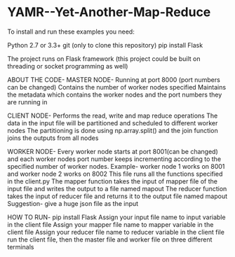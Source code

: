 # YAMR--Yet-Another-Map-Reduce
To install and run these examples you need:

Python 2.7 or 3.3+
git (only to clone this repository)
pip install Flask

The project runs on Flask framework (this project could be built on threading or socket programming as well)

ABOUT THE CODE-
MASTER NODE- 
Running at port 8000 (port numbers can be changed)
Contains the number of worker nodes specified
Maintains the metadata which contains the worker nodes and the port numbers they are running in

CLIENT NODE-
Performs the read, write and map reduce operations
The data in the input file will be partitioned and scheduled to different worker nodes
The partitioning is done using np.array.split() and the join function joins the outputs from all nodes


WORKER NODE-
Every worker node starts at port 8001(can be changed) and each worker nodes port number keeps incrementing according to the specified number of worker nodes. Example- worker node 1 works on 8001 and worker node 2 works on 8002
This file runs all the functions specified in the client.py
The mapper function takes the input of mapper file of the input file and writes the output to a file named mapout
The reducer function takes the input of reducer file and returns it to the output file named mapout 
Suggestion- give a huge json file as the input

HOW TO RUN-
pip install Flask
Assign your input file name to input variable in the client file
Assign your mapper file name to mapper variable in the client file
Assign your reducer file name to reducer variable in the client file
run the client file, then the master file and worker file on three different terminals




